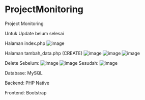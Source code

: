 # ProjectMonitoring
Project Monitoring

Untuk Update belum selesai

Halaman index.php
![image](https://user-images.githubusercontent.com/73092053/151290921-f5652309-1c76-434c-ae11-9ee97d6b5d1b.png)

Halaman tambah_data.php (CREATE)
![image](https://user-images.githubusercontent.com/73092053/151290522-08a7ee8f-460e-42c6-b200-1fd13b26b069.png)
![image](https://user-images.githubusercontent.com/73092053/151290570-0128a22f-5243-4f40-8f95-b1c566d61123.png)
![image](https://user-images.githubusercontent.com/73092053/151290862-bf8cb05a-ed58-4aa3-a8f9-73a11dd3bc66.png)

Delete
Sebelum:
![image](https://user-images.githubusercontent.com/73092053/151290623-4a07f1de-ee75-4b53-8b15-73990c1e4d43.png)
![image](https://user-images.githubusercontent.com/73092053/151290664-20a5aa48-36e0-4300-bee1-a3fd3ac60058.png)
Sesudah:
![image](https://user-images.githubusercontent.com/73092053/151290728-db8627e2-dfa1-4fba-b065-7ff275bce9d0.png)

Database:
MySQL

Backend: PHP Native

Frontend: Bootstrap

